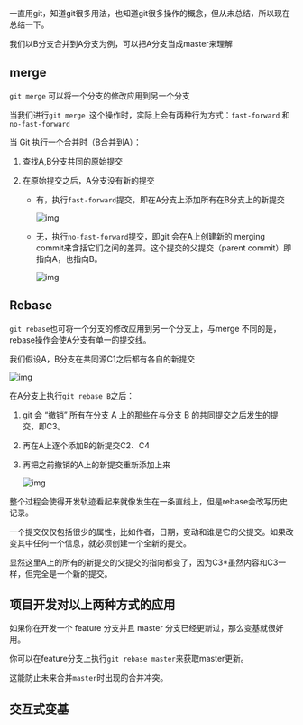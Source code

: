 一直用git，知道git很多用法，也知道git很多操作的概念，但从未总结，所以现在总结一下。

我们以B分支合并到A分支为例，可以把A分支当成master来理解

##  merge

`git merge` 可以将一个分支的修改应用到另一个分支

当我们进行`git merge `这个操作时，实际上会有两种行为方式：`fast-forward` 和` no-fast-forward`

当 Git 执行一个合并时（B合并到A）：

1. 查找A,B分支共同的原始提交

2. 在原始提交之后，A分支没有新的提交

   - 有，执行`fast-forward`提交，即在A分支上添加所有在B分支上的新提交

     ![img](https://www.git-tower.com/learn/media/pages/git/ebook/cn/command-line/advanced-topics/rebase/371525700-1588165681/end-situation-fast-forward.gif)

   - 无，执行`no-fast-forward`提交，即git 会在A上创建新的 merging commit来含括它们之间的差异。这个提交的父提交（parent commit）即指向A，也指向B。

     ![img](https://www.git-tower.com/learn/media/pages/git/ebook/cn/command-line/advanced-topics/rebase/-169912904-1588165681/end-situation-merge-commit.gif)

## Rebase

`git rebase`也可将一个分支的修改应用到另一个分支上，与merge 不同的是，rebase操作会使A分支有单一的提交线。

我们假设A，B分支在共同源C1之后都有各自的新提交

![img](https://www.git-tower.com/learn/media/pages/git/ebook/cn/command-line/advanced-topics/rebase/439759406-1588165681/starting-situation-rebase.gif)

在A分支上执行`git rebase B`之后：

1. git 会 “撤销” 所有在分支 A 上的那些在与分支 B 的共同提交之后发生的提交，即C3。

2. 再在A上逐个添加B的新提交C2、C4

3. 再把之前撤销的A上的新提交重新添加上来

   ![img](https://www.git-tower.com/learn/media/pages/git/ebook/cn/command-line/advanced-topics/rebase/-1079461100-1588165681/rebase-step-3.gif)

整个过程会使得开发轨迹看起来就像发生在一条直线上，但是rebase会改写历史记录。

一个提交仅仅包括很少的属性，比如作者，日期，变动和谁是它的父提交。如果改变其中任何一个信息，就必须创建一个全新的提交。

显然这里A上的所有的新提交的父提交的指向都变了，因为C3*虽然内容和C3一样，但完全是一个新的提交。



## 项目开发对以上两种方式的应用



如果你在开发一个 feature 分支并且 master 分支已经更新过，那么变基就很好用。

你可以在feature分支上执行`git rebase master`来获取master更新。

这能防止未来合并`master`时出现的合并冲突。



## 交互式变基

